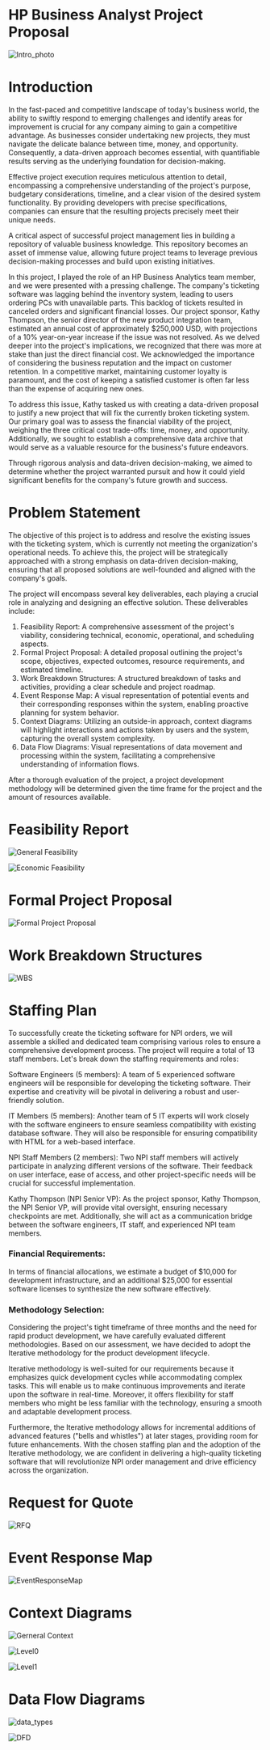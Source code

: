 # HP Business Analyst Project Proposal

![Intro_photo](intro.jpeg)

# Introduction
In the fast-paced and competitive landscape of today's business world, the ability to swiftly respond to emerging challenges and identify areas for improvement is crucial for any company aiming to gain a competitive advantage. As businesses consider undertaking new projects, they must navigate the delicate balance between time, money, and opportunity. Consequently, a data-driven approach becomes essential, with quantifiable results serving as the underlying foundation for decision-making. 

Effective project execution requires meticulous attention to detail, encompassing a comprehensive understanding of the project's purpose, budgetary considerations, timeline, and a clear vision of the desired system functionality. By providing developers with precise specifications, companies can ensure that the resulting projects precisely meet their unique needs.

A critical aspect of successful project management lies in building a repository of valuable business knowledge. This repository becomes an asset of immense value, allowing future project teams to leverage previous decision-making processes and build upon existing initiatives.

In this project, I played the role of an HP Business Analytics team member, and we were presented with a pressing challenge. The company's ticketing software was lagging behind the inventory system, leading to users ordering PCs with unavailable parts. This backlog of tickets resulted in canceled orders and significant financial losses. Our project sponsor, Kathy Thompson, the senior director of the new product integration team, estimated an annual cost of approximately $250,000 USD, with projections of a 10% year-on-year increase if the issue was not resolved. As we delved deeper into the project's implications, we recognized that there was more at stake than just the direct financial cost. We acknowledged the importance of considering the business reputation and the impact on customer retention. In a competitive market, maintaining customer loyalty is paramount, and the cost of keeping a satisfied customer is often far less than the expense of acquiring new ones.

To address this issue, Kathy tasked us with creating a data-driven proposal to justify a new project that will fix the currently broken ticketing system. Our primary goal was to assess the financial viability of the project, weighing the three critical cost trade-offs: time, money, and opportunity. Additionally, we sought to establish a comprehensive data archive that would serve as a valuable resource for the business's future endeavors.

Through rigorous analysis and data-driven decision-making, we aimed to determine whether the project warranted pursuit and how it could yield significant benefits for the company's future growth and success. 

# Problem Statement
The objective of this project is to address and resolve the existing issues with the ticketing system, which is currently not meeting the organization's operational needs. To achieve this, the project will be strategically approached with a strong emphasis on data-driven decision-making, ensuring that all proposed solutions are well-founded and aligned with the company's goals.

The project will encompass several key deliverables, each playing a crucial role in analyzing and designing an effective solution. These deliverables include:

1.	Feasibility Report: A comprehensive assessment of the project's viability, considering technical, economic, operational, and scheduling aspects.
2.	Formal Project Proposal: A detailed proposal outlining the project's scope, objectives, expected outcomes, resource requirements, and estimated timeline.
3.	Work Breakdown Structures: A structured breakdown of tasks and activities, providing a clear schedule and project roadmap.
4.	Event Response Map: A visual representation of potential events and their corresponding responses within the system, enabling proactive planning for system behavior.
5.	Context Diagrams: Utilizing an outside-in approach, context diagrams will highlight interactions and actions taken by users and the system, capturing the overall system complexity.
6.	Data Flow Diagrams: Visual representations of data movement and processing within the system, facilitating a comprehensive understanding of information flows.

After a thorough evaluation of the project, a project development methodology will be determined given the time frame for the project and the amount of resources available.

# Feasibility Report
![General Feasibility](feasability.PNG)


![Economic Feasibility](ROI.PNG)




# Formal Project Proposal
![Formal Project Proposal](systemrequest.PNG)


# Work Breakdown Structures
![WBS](WBS.PNG)

# Staffing Plan
To successfully create the ticketing software for NPI orders, we will assemble a skilled and dedicated team comprising various roles to ensure a comprehensive development process. The project will require a total of 13 staff members. Let's break down the staffing requirements and roles:

Software Engineers (5 members):
A team of 5 experienced software engineers will be responsible for developing the ticketing software. Their expertise and creativity will be pivotal in delivering a robust and user-friendly solution.

IT Members (5 members):
Another team of 5 IT experts will work closely with the software engineers to ensure seamless compatibility with existing database software. They will also be responsible for ensuring compatibility with HTML for a web-based interface.

NPI Staff Members (2 members):
Two NPI staff members will actively participate in analyzing different versions of the software. Their feedback on user interface, ease of access, and other project-specific needs will be crucial for successful implementation.

Kathy Thompson (NPI Senior VP):
As the project sponsor, Kathy Thompson, the NPI Senior VP, will provide vital oversight, ensuring necessary checkpoints are met. Additionally, she will act as a communication bridge between the software engineers, IT staff, and experienced NPI team members.

### Financial Requirements:

In terms of financial allocations, we estimate a budget of $10,000 for development infrastructure, and an additional $25,000 for essential software licenses to synthesize the new software effectively.

### Methodology Selection:

Considering the project's tight timeframe of three months and the need for rapid product development, we have carefully evaluated different methodologies. Based on our assessment, we have decided to adopt the Iterative methodology for the product development lifecycle.

Iterative methodology is well-suited for our requirements because it emphasizes quick development cycles while accommodating complex tasks. This will enable us to make continuous improvements and iterate upon the software in real-time. Moreover, it offers flexibility for staff members who might be less familiar with the technology, ensuring a smooth and adaptable development process.

Furthermore, the Iterative methodology allows for incremental additions of advanced features ("bells and whistles") at later stages, providing room for future enhancements. With the chosen staffing plan and the adoption of the Iterative methodology, we are confident in delivering a high-quality ticketing software that will revolutionize NPI order management and drive efficiency across the organization.

# Request for Quote
![RFQ](requestforquote.PNG)


# Event Response Map

![EventResponseMap](eventresponseMap.PNG)

# Context Diagrams
![Gerneral Context](contextdiagram.PNG)

![Level0](Level0Diagram.PNG)

![Level1](Level1Diagram.PNG)





# Data Flow Diagrams
![data_types](datattypes.PNG)

![DFD](physicalDFD.PNG)










